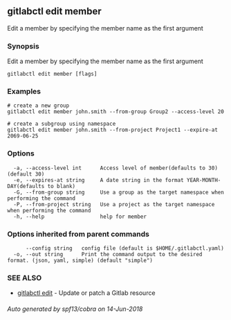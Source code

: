 ## gitlabctl edit member

Edit a member by specifying the member name as the first argument

### Synopsis

Edit a member by specifying the member name as the first argument

```
gitlabctl edit member [flags]
```

### Examples

```
# create a new group
gitlabctl edit member john.smith --from-group Group2 --access-level 20

# create a subgroup using namespace
gitlabctl edit member john.smith --from-project Project1 --expire-at 2069-06-25
```

### Options

```
  -a, --access-level int      Access level of member(defaults to 30) (default 30)
  -e, --expires-at string     A date string in the format YEAR-MONTH-DAY(defaults to blank)
  -G, --from-group string     Use a group as the target namespace when performing the command
  -P, --from-project string   Use a project as the target namespace when performing the command
  -h, --help                  help for member
```

### Options inherited from parent commands

```
      --config string   config file (default is $HOME/.gitlabctl.yaml)
  -o, --out string      Print the command output to the desired format. (json, yaml, simple) (default "simple")
```

### SEE ALSO

* [gitlabctl edit](gitlabctl_edit.md)	 - Update or patch a Gitlab resource

###### Auto generated by spf13/cobra on 14-Jun-2018
